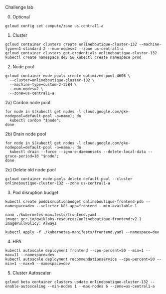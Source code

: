 Challenge lab

0) Optional
```shell
gcloud config set compute/zone us-central1-a
```

1) Cluster
```shell
gcloud container clusters create onlineboutique-cluster-132 --machine-type=n1-standard-2 --num-nodes=2 --zone us-central1-a
gcloud container clusters get-credentials onlineboutique-cluster-132
kubectl create namespace dev && kubectl create namespace prod
```

2) Node pool
```shell
gcloud container node-pools create optimized-pool-4606 \
  --cluster=onlineboutique-cluster-132 \
  --machine-type=custom-2-3584 \
  --num-nodes=2 \
  --zone=us-central1-a
```

2a) Cordon node pool
```shell
for node in $(kubectl get nodes -l cloud.google.com/gke-nodepool=default-pool -o=name); do
  kubectl cordon "$node";
done
```

2b) Drain node pool
```shell
for node in $(kubectl get nodes -l cloud.google.com/gke-nodepool=default-pool -o=name); do
  kubectl drain --force --ignore-daemonsets --delete-local-data --grace-period=10 "$node";
done
```

2c) Delete old node pool
```shell
gcloud container node-pools delete default-pool --cluster onlineboutique-cluster-132 --zone us-central1-a
```

3) Pod disruption budget
```shell
kubectl create poddisruptionbudget onlineboutique-frontend-pdb --namespace=dev --selector k8s-app=frontend --min-available 1
```

```shell
nano ./kubernetes-manifests/frontend.yaml
image: gcr.io/qwiklabs-resources/onlineboutique-frontend:v2.1
imagePullPolicy: Always
```

```shell
kubectl apply -f ./kubernetes-manifests/frontend.yaml --namespace=dev
```

4) HPA
```shell
kubectl autoscale deployment frontend --cpu-percent=50 --min=1 --max=11 --namespace=dev
kubectl autoscale deployment recommendationservice --cpu-percent=50 --min=1 --max=5 --namespace=dev
```

5) Cluster Autoscaler
```shell
gcloud beta container clusters update onlineboutique-cluster-132 --enable-autoscaling --min-nodes 1 --max-nodes 6 --zone=us-central1-a
```